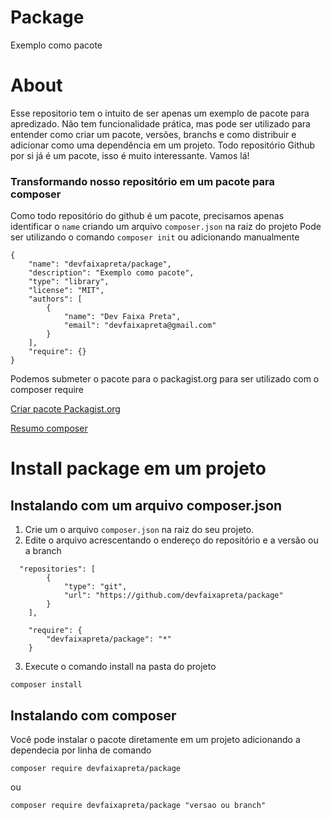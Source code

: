 # Package
Exemplo como pacote

# About
Esse repositorio tem o intuito de ser apenas um exemplo de pacote para apredizado.
Não tem funcionalidade prática, mas pode ser utilizado para entender como criar um pacote, versões, branchs e como distribuir e adicionar como uma dependência em um projeto.
Todo repositório Github por si já é um pacote, isso é muito interessante. 
Vamos lá!

### Transformando nosso repositório em um pacote para composer
Como todo repositório do github é um pacote, precisamos apenas identificar o `name` criando um arquivo `composer.json` na raiz do projeto
Pode ser utilizando o comando `composer init` ou adicionando manualmente
```
{
    "name": "devfaixapreta/package",
    "description": "Exemplo como pacote",
    "type": "library",
    "license": "MIT",
    "authors": [
        {
            "name": "Dev Faixa Preta",
            "email": "devfaixapreta@gmail.com"
        }
    ],
    "require": {}
}
```
Podemos submeter o pacote para o packagist.org para ser utilizado com o composer require

[Criar pacote Packagist.org](https://packagist.org/packages/submit)

[Resumo composer](https://github.com/devfaixapreta/resumo-composer)


# Install package em um projeto
## Instalando com um arquivo composer.json
1. Crie um o arquivo `composer.json` na raiz do seu projeto.
2. Edite o arquivo acrescentando o endereço do repositório e a versão ou a branch
```
  "repositories": [
        {
            "type": "git",
            "url": "https://github.com/devfaixapreta/package"
        }
    ],

    "require": {
        "devfaixapreta/package": "*"
    }
```
3. Execute o comando install na pasta do projeto
```
composer install
```

## Instalando com composer
Você pode instalar o pacote diretamente em um projeto adicionando a dependecia por linha de comando
```
composer require devfaixapreta/package
```
ou
```
composer require devfaixapreta/package "versao ou branch"
```